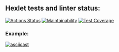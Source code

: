 ## Hexlet tests and linter status:

[![Actions Status](https://github.com/xomnrt/frontend-project-46/actions/workflows/hexlet-check.yml/badge.svg)](https://github.com/xomnrt/frontend-project-46/actions)
[![Maintainability](https://api.codeclimate.com/v1/badges/ad0b0e1883e4469667ff/maintainability)](https://codeclimate.com/github/xomnrt/frontend-project-46/maintainability)
[![Test Coverage](https://api.codeclimate.com/v1/badges/ad0b0e1883e4469667ff/test_coverage)](https://codeclimate.com/github/xomnrt/frontend-project-46/test_coverage)

### Example:

[![asciicast](https://asciinema.org/a/t0mUPJQZH6G15Mi8vrcTWWtYa.svg)](https://asciinema.org/a/t0mUPJQZH6G15Mi8vrcTWWtYa)
